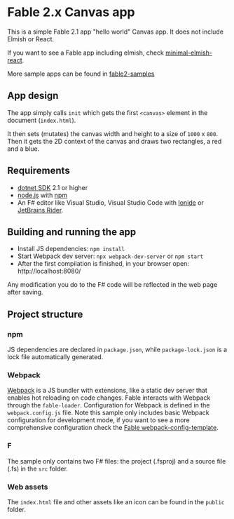 # Fable 2.x Canvas app

This is a simple Fable 2.1 app "hello world" Canvas app.
It does not include Elmish or React.

If you want to see a Fable app including elmish, check [minimal-elmish-react](https://github.com/fable2-samples/minimal-elmish-react).

More sample apps can be found in [fable2-samples](https://github.com/fable2-samples)

## App design

The app simply calls `init` which gets the first `<canvas>` element in the document (`index.html`).

It then sets (mutates) the canvas width and height to a size of `1000` x `800`.
Then it gets the 2D context of the canvas and draws two rectangles, a red and a blue.

## Requirements

- [dotnet SDK](https://www.microsoft.com/net/download/core) 2.1 or higher
- [node.js](https://nodejs.org) with [npm](https://www.npmjs.com/)
- An F# editor like Visual Studio, Visual Studio Code with [Ionide](http://ionide.io/) or [JetBrains Rider](https://www.jetbrains.com/rider/).

## Building and running the app

- Install JS dependencies: `npm install`
- Start Webpack dev server: `npx webpack-dev-server` or `npm start`
- After the first compilation is finished, in your browser open: http://localhost:8080/

Any modification you do to the F# code will be reflected in the web page after saving.

## Project structure

### npm

JS dependencies are declared in `package.json`, while `package-lock.json` is a lock file automatically generated.

### Webpack

[Webpack](https://webpack.js.org) is a JS bundler with extensions, like a static dev server that enables hot reloading on code changes. Fable interacts with Webpack through the `fable-loader`. Configuration for Webpack is defined in the `webpack.config.js` file. Note this sample only includes basic Webpack configuration for development mode, if you want to see a more comprehensive configuration check the [Fable webpack-config-template](https://github.com/fable-compiler/webpack-config-template/blob/master/webpack.config.js).

### F

The sample only contains two F# files: the project (.fsproj) and a source file (.fs) in the `src` folder.

### Web assets

The `index.html` file and other assets like an icon can be found in the `public` folder.
